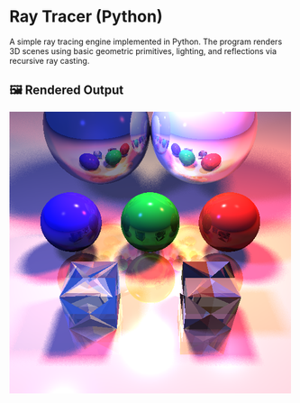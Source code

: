 # Ray Tracer (Python)

A simple ray tracing engine implemented in Python. The program renders 3D scenes using basic geometric primitives, lighting, and reflections via recursive ray casting.

## 🖼️ Rendered Output

![Rendered Scene](./output/original.png)
